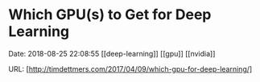 # Which GPU(s) to Get for Deep Learning

Date: 2018-08-25 22:08:55
[[deep-learning]] [[gpu]] [[nvidia]]

URL: [http://timdettmers.com/2017/04/09/which-gpu-for-deep-learning/]
